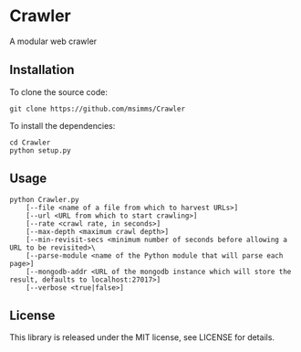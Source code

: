 # Crawler
A modular web crawler

## Installation
To clone the source code:
```
git clone https://github.com/msimms/Crawler
```

To install the dependencies:
```
cd Crawler
python setup.py
```

## Usage
```
python Crawler.py 
    [--file <name of a file from which to harvest URLs>]
    [--url <URL from which to start crawling>]
    [--rate <crawl rate, in seconds>]
    [--max-depth <maximum crawl depth>]
    [--min-revisit-secs <minimum number of seconds before allowing a URL to be revisited>\
    [--parse-module <name of the Python module that will parse each page>]
    [--mongodb-addr <URL of the mongodb instance which will store the result, defaults to localhost:27017>]
    [--verbose <true|false>]
```

## License
This library is released under the MIT license, see LICENSE for details.
